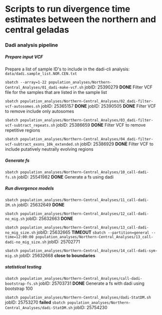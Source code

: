 # Scripts to run divergence time estimates between the northern and central geladas

### Dadi analysis pipeline
##### Prepare input VCF

Prepare a list of sample ID's to include in the dadi-cli analysis:
`data/dadi.sample_list.NOR.CEN.txt`

`sbatch --array=1-22 population_analyses/Northern-Central_Analyses/01_dadi-make-vcf.sh`	jobID:  25390279	**DONE**
Filter VCF file for the samples that are listed in the sample list

`sbatch population_analyses/Northern-Central_Analyses/02_dadi-filter-vcf-autosomes.sh`	jobID: 25365157	**DONE**
jobID: 25390505	**DONE**
Filter VCF to remove include only autosomes

`sbatch population_analyses/Northern-Central_Analyses/03_dadi-filter-vcf-subtract_repeats.sh`	jobID: 25386659	**DONE**
Filter VCF to remove repetitive regions 

`sbatch population_analyses/Northern-Central_Analyses/04_dadi-filter-vcf-subtract_exons_10k_extended.sh`	jobID: 25386929	**DONE**
Filter VCF to include putatively neutrally evolving regions 

##### Generate fs

`sbatch population_analyses/Northern-Central_Analyses/10_call-dadi-fs.sh`	jobID: 25541982	**DONE**
Generate a fs using dadi

##### Run divergence models 
`sbatch population_analyses/Northern-Central_Analyses/11_call-dadi-IM.sh`	jobID: 25632649	**DONE**

`sbatch population_analyses/Northern-Central_Analyses/12_call-dadi-no_mig.sh`	jobID: 25632663	**DONE**

`sbatch population_analyses/Northern-Central_Analyses/13_call-dadi-no_mig_size.sh`	jobID: 25632665	**TIMEOUT**
`sbatch --partition=general --time=12:00:00 population_analyses/Northern-Central_Analyses/13_call-dadi-no_mig_size.sh`	jobID: 25702771

`sbatch population_analyses/Northern-Central_Analyses/14_call-dadi-sym-mig.sh`	jobID: 25632668	**close to boundaries**

##### statistical testing 

`sbatch population_analyses/Northern-Central_Analyses/call-dadi-bootstrap-fs.sh`	jobID: 25703731	**DONE**
Generate a fs with dadi using bootstrap 100

`sbatch population_analyses/Northern-Central_Analyses/dadi-StatDM.sh`	jobID: 25753270	**failed**
`sbatch population_analyses/Northern-Central_Analyses/dadi-StatDM.sh`	jobID: 25754230
